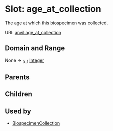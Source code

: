 
# Slot: age_at_collection

The age at which this biospecimen was collected.

URI: [anvil:age_at_collection](https://anvilproject.org/acr-harmonized-data-model/age_at_collection)


## Domain and Range

None &#8594;  <sub>0..1</sub> [Integer](types/Integer.md)

## Parents


## Children


## Used by

 * [BiospecimenCollection](BiospecimenCollection.md)

